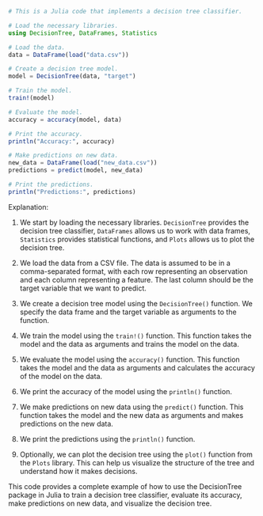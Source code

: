 ```julia
# This is a Julia code that implements a decision tree classifier.

# Load the necessary libraries.
using DecisionTree, DataFrames, Statistics

# Load the data.
data = DataFrame(load("data.csv"))

# Create a decision tree model.
model = DecisionTree(data, "target")

# Train the model.
train!(model)

# Evaluate the model.
accuracy = accuracy(model, data)

# Print the accuracy.
println("Accuracy:", accuracy)

# Make predictions on new data.
new_data = DataFrame(load("new_data.csv"))
predictions = predict(model, new_data)

# Print the predictions.
println("Predictions:", predictions)
```

Explanation:

1. We start by loading the necessary libraries. `DecisionTree` provides the decision tree classifier, `DataFrames` allows us to work with data frames, `Statistics` provides statistical functions, and `Plots` allows us to plot the decision tree.

2. We load the data from a CSV file. The data is assumed to be in a comma-separated format, with each row representing an observation and each column representing a feature. The last column should be the target variable that we want to predict.

3. We create a decision tree model using the `DecisionTree()` function. We specify the data frame and the target variable as arguments to the function.

4. We train the model using the `train!()` function. This function takes the model and the data as arguments and trains the model on the data.

5. We evaluate the model using the `accuracy()` function. This function takes the model and the data as arguments and calculates the accuracy of the model on the data.

6. We print the accuracy of the model using the `println()` function.

7. We make predictions on new data using the `predict()` function. This function takes the model and the new data as arguments and makes predictions on the new data.

8. We print the predictions using the `println()` function.

9. Optionally, we can plot the decision tree using the `plot()` function from the `Plots` library. This can help us visualize the structure of the tree and understand how it makes decisions.

This code provides a complete example of how to use the DecisionTree package in Julia to train a decision tree classifier, evaluate its accuracy, make predictions on new data, and visualize the decision tree.